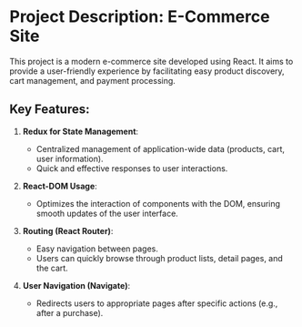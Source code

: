 # Project Description: E-Commerce Site

This project is a modern e-commerce site developed using React. It aims to provide a user-friendly experience by facilitating easy product discovery, cart management, and payment processing.

## Key Features:

1. **Redux for State Management**: 
   - Centralized management of application-wide data (products, cart, user information).
   - Quick and effective responses to user interactions.

2. **React-DOM Usage**: 
   - Optimizes the interaction of components with the DOM, ensuring smooth updates of the user interface.

3. **Routing (React Router)**: 
   - Easy navigation between pages. 
   - Users can quickly browse through product lists, detail pages, and the cart.

4. **User Navigation (Navigate)**: 
   - Redirects users to appropriate pages after specific actions (e.g., after a purchase).
